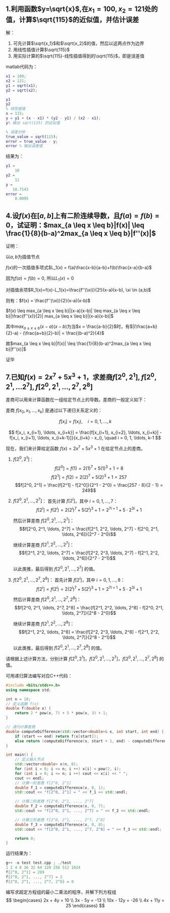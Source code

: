 ## 1.利用函数$y=\sqrt{x}$,在$x_1=100,x_2=121$处的值，计算$\sqrt{115}$的近似值，并估计误差

解：

1. 可先计算$\sqrt{x_1}$和$\sqrt{x_2}$的值，然后以这两点作为边界
2. 用线性插值计算$\sqrt{115}$
3. 用实际计算的$\sqrt{115}-线性插值得到的\sqrt{115}$，即是误差值

matlab代码为：

```matlab
x1 = 100;
x2 = 121;
y1 = sqrt(x1);
y2 = sqrt(x2);

y1
y2
% 线性插值
x = 115;
y = y1 + (x - x1) * (y2 - y1) / (x2 - x1);
y% 输出 sqrt(115) 的近似值

% 误差分析
true_value = sqrt(115);
error = true_value - y;
error % 输出误差值
```

结果为：

```matlab
y1 =
    10
y2 =
    11
y =
   10.7143
error =
    0.0095
```



## 4.设$f(x)$在$[a,b]$上有二阶连续导数，且$f(a)=f(b)=0$，试证明：$max_{a \leq x \leq b}|f(x)| \leq \frac{1}{8}(b-a)^2max_{a \leq x \leq b}|f''(x)|$

证明：

以$a, b$为插值节点

$f(x)$的一次插值多项式$L_1(x) = f(a)\frac{x-b}{a-b}+f(b)\frac{x-a}{b-a}$

因为$f(a) = f(b) = 0$, 所以$L_1(x)=0$

对插值余项$R_1(x)=f(x)-L_1(x)=\frac{f''(\xi)}{2!}(x-a)(x-b), \xi \in (a,b)$

则有：$f(x) = \frac{f''(\xi)}{2}(x-a)(x-b)$

$f(x) \leq max_{a \leq x \leq b}|(x-a)(x-b)| \leq max_{a \leq x \leq b}|\frac{f''(x)}{2}| max_{a \leq x \leq b}|(x-a)(x-b)|$

其中$max_{a \leq x \leq b}(x-a)(x-b)$为当$x = \frac{a-b}{2}$时，有$|(\frac{a+b}{2}-a) - (\frac{a+b}{2}-b)| = \frac{(b-a)^2}{4}$

故$max_{a \leq x \leq b}|f(x)| \leq \frac{1}{8}(b-a)^2max_{a \leq x \leq b}|f''(x)|$

证毕

## 7.已知$f(x)=2x^7+5x^3+1$，求差商$f[2^0,2^1],f[2^0,2^1,...2^7],f[2^0,2^1,...,2^7,2^8]$

差商可以用来计算函数在一组给定节点上的导数。差商的一般定义如下：

差商 $f[x_0, x_1, \ldots, x_k]$ 是通过以下递归关系定义的：

$$
f[x_i] = f(x_i), \quad i = 0, 1, \ldots, k
$$

$$
f[x_i, x_{i+1}, \ldots, x_{i+k}] = \frac{f[x_{i+1}, x_{i+2}, \ldots, x_{i+k}] - f[x_i, x_{i+1}, \ldots, x_{i+k-1}]}{x_{i+k} - x_i}, \quad i = 0, 1, \ldots, k-1
$$

现在，我们来计算给定函数 $f(x) = 2x^7 + 5x^3 + 1$ 在给定节点上的差商。

1. $f[2^0, 2^1]$：
   $$f[2^0] = f(1) = 2(1)^7 + 5(1)^3 + 1 = 8$$
   $$f[2^1] = f(2) = 2(2)^7 + 5(2)^3 + 1 = 257$$
   $$f[2^0, 2^1] = \frac{f[2^1] - f[2^0]}{2^1 - 2^0} = \frac{257 - 8}{2 - 1} = 249$$

2. $f[2^0, 2^1, \ldots, 2^7]$：
   首先计算 $f[2^i]$，其中 $i = 0, 1, \ldots, 7$：
   $$f[2^i] = f(2^i) = 2(2^i)^7 + 5(2^i)^3 + 1 = 2^{7i+1} + 5 \cdot 2^{3i} + 1$$
   
   然后计算差商 $f[2^0, 2^1, \ldots, 2^7]$：
   $$f[2^0, 2^1, \ldots, 2^7] = \frac{f[2^1, 2^2, \ldots, 2^7] - f[2^0, 2^1, \ldots, 2^6]}{2^7 - 2^0}$$
   
   继续计算差商 $f[2^1, 2^2, \ldots, 2^7]$：
   $$f[2^1, 2^2, \ldots, 2^7] = \frac{f[2^2, 2^3, \ldots, 2^7] - f[2^1, 2^2, \ldots, 2^6]}{2^7 - 2^1}$$
   
   以此类推，最后得到 $f[2^0, 2^1, \ldots, 2^7]$ 的值。

3. $f[2^0, 2^1, \ldots, 2^7, 2^8]$：
      首先计算 $f[2^i]$，其中 $i = 0, 1, \ldots, 8$：
      $$f[2^i] = f(2^i) = 2(2^i)^7 + 5(2^i)^3 + 1 = 2^{7i+1} + 5 \cdot 2^{3i} + 1$$

   然后计算差商 $f[2^0, 2^1, \ldots, 2^7, 2^8]$：
   $$f[2^0, 2^1, \ldots, 2^7, 2^8] = \frac{f[2^1, 2^2, \ldots, 2^8] - f[2^0, 2^1, \ldots, 2^7]}{2^8 - 2^0}$$

   继续计算差商 $f[2^1, 2^2, \ldots, 2^8]$：
   $$f[2^1, 2^2, \ldots, 2^8] = \frac{f[2^2, 2^3, \ldots, 2^8] - f[2^1, 2^2, \ldots, 2^7]}{2^8 - 2^1}$$

   以此类推，最后得到 $f[2^0, 2^1, \ldots, 2^7, 2^8]$ 的值。

请根据上述计算方法，分别计算 $f[2^0, 2^1]$，$f[2^0, 2^1, \ldots, 2^7]$，$f[2^0, 2^1, \ldots, 2^7, 2^8]$ 的值。

可用递归算法编写对应C++代码：

```cpp
#include <bits/stdc++.h>
using namespace std;

int n = 10;
// 定义函数 f(x)
double f(double x) {
    return 2 * pow(x, 7) + 5 * pow(x, 3) + 1;
}

// 递归计算差商
double computeDifference(std::vector<double>& x, int start, int end) {
    if (start == end) return f(x[start]);
    else return (computeDifference(x, start + 1, end) - computeDifference(x, start, end - 1)) / (x[end] - x[start]);
}

int main() {
    // 定义输入节点
    std::vector<double> x(n, 0);
    for (int i = 0; i <= n; i ++) x[i] = pow(2, i);
    for (int i = 0; i <= n; i ++) cout << x[i] << " ";
    cout << endl;
    // 计算一阶差商 f[2^0, 2^1]
    double f_1 = computeDifference(x, 0, 1);
    std::cout << "f[2^0, 2^1] = " << f_1 << std::endl;

    // 计算二阶差商 f[2^0, 2^1, ..., 2^7]
    double f_2 = computeDifference(x, 0, 7);
    std::cout << "f[2^0, 2^1, ..., 2^7] = " << f_2 << std::endl;

    // 计算三阶差商 f[2^0, 2^1, ..., 2^7, 2^8]
    double f_3 = computeDifference(x, 0, 8);
    std::cout << "f[2^0, 2^1, ..., 2^7, 2^8] = " << f_3 << std::endl;

    return 0;
}
```

运行结果为：

```cpp
g++ -o test test.cpp ; ./test
1 2 4 8 16 32 64 128 256 512 1024 
f[2^0, 2^1] = 289
f[2^0, 2^1, ..., 2^7] = 2
f[2^0, 2^1, ..., 2^7, 2^8] = 0
```



编写求超定方程组的最小二乘法的程序，并解下列方程组
$$
\begin{cases}
2x + 4y = 10 \\
3x - 5y = -13 \\
10x - 12y = -26 \\
4x + 11y = 25
\end{cases}
$$
